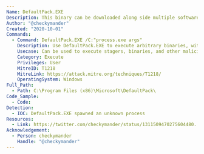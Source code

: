 ```yaml
---
Name: DefaultPack.EXE
Description: This binary can be downloaded along side multiple software downloads on the microsoft website. It gets downloaded when the user forgets to uncheck the option to set Bing as the default search provider.
Author: "@checkymander"
Created: "2020-10-01"
Commands:
  - Command: DefaultPack.EXE /C:"process.exe args"
    Description: Use DefaultPack.EXE to execute arbitrary binaries, with added argument support.
    Usecase: Can be used to execute stagers, binaries, and other malicious commands.
    Category: Execute
    Privileges: User
    MitreID: T1218
    MitreLink: https://attack.mitre.org/techniques/T1218/
    OperatingSystem: Windows
Full_Path:
  - Path: C:\Program Files (x86)\Microsoft\DefaultPack\
Code_Sample:
  - Code:
Detection:
  - IOC: DefaultPack.EXE spawned an unknown process
Resources:
  - Link: https://twitter.com/checkymander/status/1311509470275604480.
Acknowledgement:
  - Person: checkymander
    Handle: "@checkymander"
---
```

